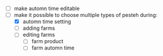 - [ ] make automn time editable
- [ ] make it possible to choose multiple types of pesteh during:
    - [x] automn time setting
    - [ ] adding farms
    - [ ] editing farms
        - [ ] farm product
        - [ ] farm automn time